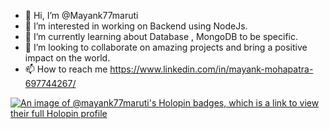 - 👋 Hi, I’m @Mayank77maruti
- 👀 I’m interested in working on Backend using NodeJs.
- 🌱 I’m currently learning about Database , MongoDB to be specific.
- 💞️ I’m looking to collaborate on amazing projects and bring a positive impact on the world.
- 📫 How to reach me https://www.linkedin.com/in/mayank-mohapatra-697744267/

<!---
Mayank77maruti/Mayank77maruti is a ✨ special ✨ repository because its `README.md` (this file) appears on your GitHub profile.
You can click the Preview link to take a look at your changes.
--->
[![An image of @mayank77maruti's Holopin badges, which is a link to view their full Holopin profile](https://holopin.me/mayank77maruti)](https://holopin.io/@mayank77maruti)

